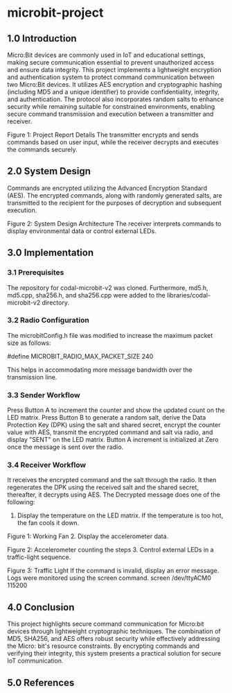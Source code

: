 # microbit-project

## 1.0 Introduction

Micro:Bit devices are commonly used in IoT and educational settings, making secure communication essential to prevent unauthorized access and ensure data integrity. This project implements a lightweight encryption and authentication system to protect command communication between two Micro:Bit devices. It utilizes AES encryption and cryptographic hashing (including MD5 and a unique identifier) to provide confidentiality, integrity, and authentication. The protocol also incorporates random salts to enhance security while remaining suitable for constrained environments, enabling secure command transmission and execution between a transmitter and receiver.
 
Figure 1: Project Report Details
The transmitter encrypts and sends commands based on user input, while the receiver decrypts and executes the commands securely.
## 2.0 System Design

Commands are encrypted utilizing the Advanced Encryption Standard (AES). The encrypted commands, along with randomly generated salts, are transmitted to the recipient for the purposes of decryption and subsequent execution.
  
Figure 2: System Design Architecture
The receiver interprets commands to display environmental data or control external LEDs.
## 3.0 Implementation

### 3.1 Prerequisites

The repository for codal-microbit-v2 was cloned. Furthermore, md5.h, md5.cpp, sha256.h, and sha256.cpp were added to the libraries/codal-microbit-v2 directory. 
### 3.2 Radio Configuration

The microbitConfig.h file was modified to increase the maximum packet size as follows:  

#define MICROBIT_RADIO_MAX_PACKET_SIZE 240

This helps in accommodating more message bandwidth over the transmission line.
### 3.3 Sender Workflow

Press Button A to increment the counter and show the updated count on the LED matrix. Press Button B to generate a random salt, derive the Data Protection Key (DPK) using the salt and shared secret, encrypt the counter value with AES, transmit the encrypted command and salt via radio, and display "SENT" on the LED matrix. Button A increment is initialized at Zero once the message is sent over the radio. 
### 3.4	Receiver Workflow

It receives the encrypted command and the salt through the radio. It then regenerates the DPK using the received salt and the shared secret, thereafter, it decrypts using AES. The Decrypted message does one of the following: 
1.	Display the temperature on the LED matrix. If the temperature is too hot, the fan cools it down.
 
Figure 1: Working Fan
2. Display the accelerometer data. 
 
Figure 2: Accelerometer counting the steps
3. Control external LEDs in a traffic-light sequence. 
 
Figure 3: Traffic Light
If the command is invalid, display an error message.
Logs were monitored using the screen command. 
screen /dev/ttyACM0 115200


## 4.0 Conclusion

This project highlights secure command communication for Micro:bit devices through lightweight cryptographic techniques. The combination of MD5, SHA256, and AES offers robust security while effectively addressing the Micro: bit's resource constraints. By encrypting commands and verifying their integrity, this system presents a practical solution for secure IoT communication.


## 5.0 References
